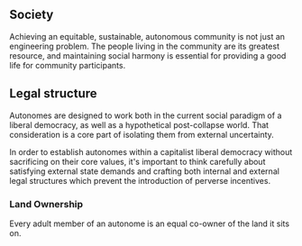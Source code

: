 <article>

# Society

Achieving an equitable, sustainable, autonomous community is not just an engineering problem.
The people living in the community are its greatest resource, and maintaining social harmony
is essential for providing a good life for community participants.

## Legal structure

Autonomes are designed to work both in the current social paradigm of a liberal democracy, as well
as a hypothetical post-collapse world. That consideration is a core part of isolating them from external
uncertainty.

In order to establish autonomes within a capitalist liberal democracy without sacrificing on their core values,
it's important to think carefully about satisfying external state demands and crafting both internal and external
legal structures which prevent the introduction of perverse incentives.

### Land Ownership

Every adult member of an autonome is an equal co-owner of the land it sits on.

</article>
